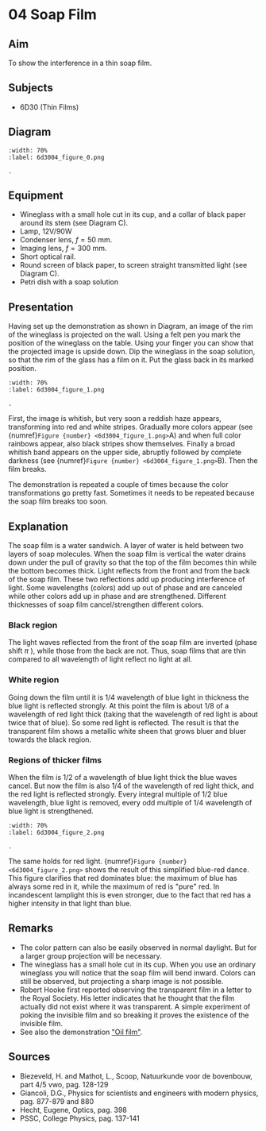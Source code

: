 # 04 Soap Film 
  
## Aim   
 To show the interference in a thin soap film.    
  
## Subjects   
* 6D30 (Thin Films)   

## Diagram
   
```{figure} figures/figure_0.png  
:width: 70%  
:label: 6d3004_figure_0.png  

. 
```

## Equipment
- Wineglass with a small hole cut in its cup, and a collar of black paper around its stem (see Diagram C).
- Lamp, 12V/90W
- Condenser lens, $f=50 \mathrm{~mm}$.
- Imaging lens, $f=300 \mathrm{~mm}$.
- Short optical rail.
- Round screen of black paper, to screen straight transmitted light (see Diagram C).
- Petri dish with a soap solution
     
  
## Presentation   
Having set up the demonstration as shown in Diagram, an image of the rim of the wineglass is projected on the wall. Using a felt pen you mark the position of the wineglass on the table. Using your finger you can show that the projected image is upside down. Dip the wineglass in the soap solution, so that the rim of the glass has a film on it. Put the glass back in its marked position.   

```{figure} figures/figure_1.png  
:width: 70%  
:label: 6d3004_figure_1.png  

. 
```
First, the image is whitish, but very soon a reddish haze appears, transforming into red and white stripes. Gradually more colors appear (see {numref}`Figure {number} <6d3004_figure_1.png>`A) and when full color rainbows appear, also black stripes show themselves. Finally a broad whitish band appears on the upper side, abruptly followed by complete darkness (see {numref}`Figure {number} <6d3004_figure_1.png>`B). Then the film breaks.

The demonstration is repeated a couple of times because the color transformations go pretty fast. Sometimes it needs to be repeated because the soap film breaks too soon.   
  
## Explanation   
The soap film is a water sandwich. A layer of water is held between two layers of soap molecules. When the soap film is vertical the water drains down under the pull of gravity so that the top of the film becomes thin while the bottom becomes thick. Light reflects from the front and from the back of the soap film. These two reflections add up producing interference of light. Some wavelengths (colors) add up out of phase and are canceled while other colors add up in phase and are strengthened. Different thicknesses of soap film cancel/strengthen different colors.

### Black region

The light waves reflected from the front of the soap film are inverted (phase shift $\pi$ ), while those from the back are not. Thus, soap films that are thin compared to all wavelength of light reflect no light at all.

### White region

Going down the film until it is $1 / 4$ wavelength of blue light in thickness the blue light is reflected strongly. At this point the film is about $1 / 8$ of a wavelength of red light thick (taking that the wavelength of red light is about twice that of blue). So some red light is reflected. The result is that the transparent film shows a metallic white sheen that grows bluer and bluer towards the black region.

### Regions of thicker films

When the film is $1 / 2$ of a wavelength of blue light thick the blue waves cancel. But now the film is also $1 / 4$ of the wavelength of red light thick, and the red light is reflected strongly. Every integral multiple of $1 / 2$ blue wavelength, blue light is removed, every odd multiple of $1 / 4$ wavelength of blue light is strengthened.

```{figure} figures/figure_2.png  
:width: 70%  
:label: 6d3004_figure_2.png  

.
```

The same holds for red light. {numref}`Figure {number} <6d3004_figure_2.png>` shows the result of this simplified blue-red dance. This figure clarifies that red dominates blue: the maximum of blue has always some red in it, while the maximum of red is "pure" red. In incandescent lamplight this is even stronger, due to the fact that red has a higher intensity in that light than blue.  
  
## Remarks
 *  The color pattern can also be easily observed in normal daylight. But for a larger group projection will be necessary. 
 *  The wineglass has a small hole cut in its cup. When you use an ordinary wineglass you will notice that the soap film will bend inward. Colors can still be observed, but projecting a sharp image is not possible. 
 *  Robert Hooke first reported observing the transparent film in a letter to the Royal Society. His letter indicates that he thought that the film actually did not exist where it was transparent. A simple experiment of poking the invisible film and so breaking it proves the existence of the invisible film. 
 *  See also the demonstration ["Oil film"](/book/6%20optics/6D%20interference/6D30%20Thin%20Films/6D3003%20Oil%20Film/6D3003.md).
 
## Sources
 *  Biezeveld, H. and Mathot, L., Scoop, Natuurkunde voor de bovenbouw, part 4/5 vwo, pag. 128-129 
 *  Giancoli, D.G., Physics for scientists and engineers with modern physics, pag. 877-879 and 880 
 *  Hecht, Eugene, Optics, pag. 398 
 *  PSSC, College Physics, pag. 137-141
  